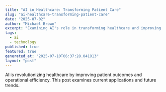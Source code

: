 ```yaml
---
title: "AI in Healthcare: Transforming Patient Care"
slug: "ai-healthcare-transforming-patient-care"
date: "2025-07-02"
author: "Michael Brown"
excerpt: "Examining AI's role in transforming healthcare and improving patient outcomes."
tags:
  - ai
  - technology
published: true
featured: true
generated_at: "2025-07-10T06:37:28.041013"
layout: "post"
---
```


AI is revolutionizing healthcare by improving patient outcomes and operational efficiency. This post examines current applications and future trends.